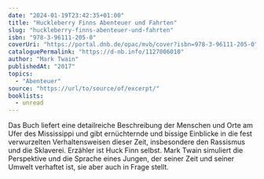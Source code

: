 ```yaml
---
date: "2024-01-19T23:42:35+01:00"
title: "Huckleberry Finns Abenteuer und Fahrten"
slug: "huckleberry-finns-abenteuer-und-fahrten"
isbn: "978-3-96111-205-0"
coverUri: "https://portal.dnb.de/opac/mvb/cover?isbn=978-3-96111-205-0"
cataloguePermalink: "https://d-nb.info/1127006010"
author: "Mark Twain"
publishedAt: "2017"
topics:
  - "Abenteuer"
source: "https://url/to/source/of/excerpt/"
booklists:
  - unread
---
```


Das Buch liefert eine detailreiche Beschreibung der Menschen und Orte am Ufer 
des Mississippi und gibt ernüchternde und bissige Einblicke in die fest 
verwurzelten Verhaltensweisen dieser Zeit, insbesondere den Rassismus und die 
Sklaverei. Erzähler ist Huck Finn selbst. Mark Twain simuliert die Perspektive 
und die Sprache eines Jungen, der seiner Zeit und seiner Umwelt verhaftet ist, 
sie aber auch in Frage stellt.